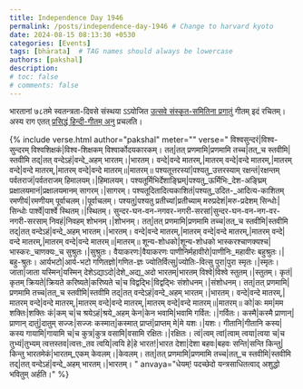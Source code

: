 ```yaml
---
title: Independence Day 1946
permalink: /posts/independence-day-1946 # Change to harvard kyoto
date: 2024-08-15 08:13:30 +0530
categories: [Events]
tags: [bhārata]  # TAG names should always be lowercase
authors: [pakshal]
description: 
# toc: false
# comments: false
---
```


भारतानां ७८तमे स्वतन्त्रता-दिवसे संस्थया ऽऽयोजित [उत्सवे संस्कृत-समितिना प्रगातुं](https://www.youtube.com/live/zZlg32ZsYOw?si=GlLYLmOY9y1A4jYS&t=3367) गीतम् इदं रचितम्। अस्य राग एतत् [प्रसिद्धं हिन्दी-गीतम् अनु](https://www.youtube.com/watch?v=XiiBsKU4z6c&list=RDXiiBsKU4z6c&start_radio=1) प्रचलति।  

<!-- Verse format -->

{% include verse.html
   author="pakshal"
   meter=""
   verse="
विश्वसुन्दरं|विश्व-सुन्दरम् विश्वशिक्षकं|विश्व-शिक्षकम् विश्वार्कोदयकारकम्।
तत्|तत् प्रणमामि|प्रणमामि तच्च|तत्_च स्तवीमि|स्तवीमि तद्|तत् वन्देऽहं|वन्दे_अहम् भारतम्।|भारतम्।
वन्दे|वन्दे मातरम्,|मातरम् वन्दे|वन्दे मातरम्,|मातरम् वन्दे|वन्दे मातरम्,|मातरम् वन्दे|वन्दे मातरम्॥|मातरम्॥
पश्यतूत्तरस्यां|पश्यतु_उत्तरस्याम् रक्षन्तं|रक्षन्तम् पर्वतराजं|पर्वतराजम् हिमालयम्।|हिमालयम्।
पश्यतूर्मिभिर्देशाङ्घ्रिम्|पश्यतु_ऊर्मिभिः_देश-अङ्घ्रिम् प्रक्षालयमानं|प्रक्षालयमानम् सागरम्।|सागरम्।
पश्यतूदितादित्यकाशितं|पश्यतु_उदित-_आदित्य-काशितम् रमणीयं|रमणीयम् पूर्वाचलम्।|पूर्वाचलम्।
पश्यतु|पश्यतु प्रतीच्यां|प्रतीच्याम् मरुप्रदेशं|मरु-प्रदेशम् सिन्धोः|सिन्धोः पार्श्वे|पार्श्वे स्थितम्।|स्थितम्।
सुन्दर-घन-वन-नगवर-नगरी-सरसां|सुन्दर-घन-वन-नग-वर-नगरी-सरसाम् निवहं|निवहम् शोभनम्।|शोभनम्।
तत्|तत् प्रणमामि|प्रणमामि तच्च|तत्_च स्तवीमि|स्तवीमि तद्|तत् वन्देऽहं|वन्दे_अहम् भारतम्।|भारतम्।
वन्दे|वन्दे मातरम्,|मातरम् वन्दे|वन्दे मातरम्,|मातरम् वन्दे|वन्दे मातरम्,|मातरम् वन्दे|वन्दे मातरम्॥|मातरम्॥
शून्य-शोधको|शून्य-शोधको भास्करश्चाणक्यश्च|भास्करः_चाणक्यः_च सुश्रुतः।|सुश्रुतः।
वैयाकरणः|वैयाकरणः पाणीनिर्महावीरो|पाणीनिः_महावीरः बहुश्रुतः।|बहु-श्रुतः।
आर्यभटो|आर्य-भटो गणितज्ञो|गणित-ज्ञः ज्योतिर्वित्सु|ज्योतिः-वित्सु पुरा|पुरा स्मृतः।|स्मृतः।
जाता|जाता यस्मिन्|यस्मिन् देशेऽद्याऽदो|देशे_अद्य_अदो भारतम्|भारतम् विश्वे|विश्वे स्तुतम्।|स्तुतम्।
कृतं|कृतम् क्रियते|क्रियते करिष्यते|करिष्यते च|च विद्वद्भिः|विद्वद्भिः संशोधनम्।|संशोधनम्।
तत्|तत् प्रणमामि|प्रणमामि तच्च|तत्_च स्तवीमि|स्तवीमि तद्|तत् वन्देऽहं|वन्दे_अहम् भारतम्।|भारतम्।
वन्दे|वन्दे मातरम्,|मातरम् वन्दे|वन्दे मातरम्,|मातरम् वन्दे|वन्दे मातरम्,|मातरम् वन्दे|वन्दे मातरम्॥|मातरम्॥
को|कः मम|मम शक्तिः|शक्तिः कं|कम् च|च श्रयेऽहं|श्रये_अहम् केन|केन भवामि|भवामि गर्वित:।|गर्वितः।
कस्मै|कस्मै प्राणान्|प्राणान् दातुं|दातुम् सज्जः|सज्जः कस्मात्|कस्मात् प्राप्तं|प्राप्तम् मे|मे यशः।|यशः।
गीतानि|गीतानि कस्य|कस्य गायामि|गायामि च|च कुत्र|कुत्र वसामि|वसामि रक्षितः।|रक्षितः।
त्वं|त्वम् त्वां|त्वाम् त्वया|त्वया च|च तुभ्यं|तुभ्यम् त्वत्तस्तव|त्वत्तः_तव त्वयि|त्वयि हे|हे भारत!|भारत देशा|देशा बहवः|बहवः सन्ति|सन्ति किन्तु|किन्तु भारतमेकं|भारतम्_एकम् केवलम्।|केवलम्।
तत्|तत् प्रणमामि|प्रणमामि तच्च|तत्_च स्तवीमि|स्तवीमि तद्|तत् वन्देऽहं|वन्दे_अहम् भारतम्।|भारतम्।
   "
   anvaya="धेयम्! पदच्छेदो यन्त्रसाधितत्वाद् अशुद्धो भवितुम् अर्हति।"
%}


